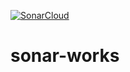 [![SonarCloud](https://github.com/hsnsh/sonar-works/actions/workflows/sonar-cloud.yml/badge.svg)](https://github.com/hsnsh/sonar-works/actions/workflows/sonar-cloud.yml)

# sonar-works
